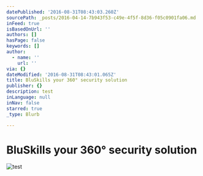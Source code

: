 ```yaml
---
datePublished: '2016-08-31T08:43:03.260Z'
sourcePath: _posts/2016-04-14-7b943f53-c49e-4f5f-8d36-f05c0901fa06.md
inFeed: true
isBasedOnUrl: ''
authors: []
hasPage: false
keywords: []
author:
  - name: ''
    url: ''
via: {}
dateModified: '2016-08-31T08:43:01.065Z'
title: BluSkills your 360° security solution
publisher: {}
description: test
inLanguage: null
inNav: false
starred: true
_type: Blurb

---
```

# BluSkills your 360° security solution
![test](https://s3-us-west-2.amazonaws.com/the-grid-img/p/92cba174e4c3ce59cb445ff57abda9a6e52c6e63.jpg)